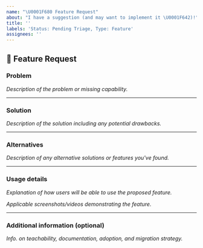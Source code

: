 ```yaml
---
name: "\U0001F680 Feature Request"
about: "I have a suggestion (and may want to implement it \U0001F642)!"
title: ''
labels: 'Status: Pending Triage, Type: Feature'
assignees: ''
---
```


## 🚀 Feature Request

<!--
Thank you for suggesting an idea to help make amp.dev better.

Please replace the ✍️ HTML comments with your clear and concise responses.
-->

### Problem

*Description of the problem or missing capability.*

<!-- ✍️ -->

---

### Solution

*Description of the solution including any potential drawbacks.*

<!-- ✍️ -->

---

### Alternatives

*Description of any alternative solutions or features you've found.*

<!-- ✍️ -->

---

### Usage details

*Explanation of how users will be able to use the proposed feature.*

<!-- ✍️ -->

*Applicable screenshots/videos demonstrating the feature.*

<!-- ✍️ -->

---

### Additional information (optional)

*Info. on teachability, documentation, adoption, and migration strategy.*

<!-- ✍️ -->
